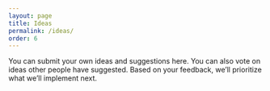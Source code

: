 ```yaml
---
layout: page
title: Ideas
permalink: /ideas/
order: 6
---
```

You can submit your own ideas and suggestions here. 
You can also vote on ideas other people have suggested. 
Based on your feedback, we’ll prioritize what we’ll implement next.

<div id="ideascale-campaign-widget"></div>

<script>
  function loadCampaignWidget() {
    document.getElementById('ideascale-campaign-widget').innerHTML = '<iframe allowTransparency="true" src="//livesplit.ideascale.com/userimages/accounts/91/917613/campaign-widget-25948.html?ts=1449336867808" frameborder="0" scrolling="auto" style="width: 100%; height: 1000px;"></iframe>'
  }

  window.onload = loadCampaignWidget;//you may change this line
</script>